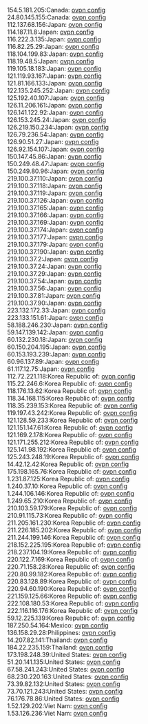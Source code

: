 154.5.181.205:Canada: [ovpn config](vpn/154_5_181_205.ovpn)  
24.80.145.155:Canada: [ovpn config](vpn/24_80_145_155.ovpn)  
112.137.68.156:Japan: [ovpn config](vpn/112_137_68_156.ovpn)  
114.187.11.8:Japan: [ovpn config](vpn/114_187_11_8.ovpn)  
116.222.3.135:Japan: [ovpn config](vpn/116_222_3_135.ovpn)  
116.82.25.29:Japan: [ovpn config](vpn/116_82_25_29.ovpn)  
118.104.199.83:Japan: [ovpn config](vpn/118_104_199_83.ovpn)  
118.19.48.5:Japan: [ovpn config](vpn/118_19_48_5.ovpn)  
119.105.18.183:Japan: [ovpn config](vpn/119_105_18_183.ovpn)  
121.119.93.167:Japan: [ovpn config](vpn/121_119_93_167.ovpn)  
121.81.166.133:Japan: [ovpn config](vpn/121_81_166_133.ovpn)  
122.135.245.252:Japan: [ovpn config](vpn/122_135_245_252.ovpn)  
125.192.40.107:Japan: [ovpn config](vpn/125_192_40_107.ovpn)  
126.11.206.161:Japan: [ovpn config](vpn/126_11_206_161.ovpn)  
126.141.122.92:Japan: [ovpn config](vpn/126_141_122_92.ovpn)  
126.153.245.24:Japan: [ovpn config](vpn/126_153_245_24.ovpn)  
126.219.150.234:Japan: [ovpn config](vpn/126_219_150_234.ovpn)  
126.79.236.54:Japan: [ovpn config](vpn/126_79_236_54.ovpn)  
126.90.51.27:Japan: [ovpn config](vpn/126_90_51_27.ovpn)  
126.92.154.107:Japan: [ovpn config](vpn/126_92_154_107.ovpn)  
150.147.45.86:Japan: [ovpn config](vpn/150_147_45_86.ovpn)  
150.249.48.47:Japan: [ovpn config](vpn/150_249_48_47.ovpn)  
150.249.80.96:Japan: [ovpn config](vpn/150_249_80_96.ovpn)  
219.100.37.110:Japan: [ovpn config](vpn/219_100_37_110.ovpn)  
219.100.37.118:Japan: [ovpn config](vpn/219_100_37_118.ovpn)  
219.100.37.119:Japan: [ovpn config](vpn/219_100_37_119.ovpn)  
219.100.37.126:Japan: [ovpn config](vpn/219_100_37_126.ovpn)  
219.100.37.165:Japan: [ovpn config](vpn/219_100_37_165.ovpn)  
219.100.37.166:Japan: [ovpn config](vpn/219_100_37_166.ovpn)  
219.100.37.169:Japan: [ovpn config](vpn/219_100_37_169.ovpn)  
219.100.37.174:Japan: [ovpn config](vpn/219_100_37_174.ovpn)  
219.100.37.177:Japan: [ovpn config](vpn/219_100_37_177.ovpn)  
219.100.37.179:Japan: [ovpn config](vpn/219_100_37_179.ovpn)  
219.100.37.190:Japan: [ovpn config](vpn/219_100_37_190.ovpn)  
219.100.37.2:Japan: [ovpn config](vpn/219_100_37_2.ovpn)  
219.100.37.24:Japan: [ovpn config](vpn/219_100_37_24.ovpn)  
219.100.37.29:Japan: [ovpn config](vpn/219_100_37_29.ovpn)  
219.100.37.54:Japan: [ovpn config](vpn/219_100_37_54.ovpn)  
219.100.37.56:Japan: [ovpn config](vpn/219_100_37_56.ovpn)  
219.100.37.81:Japan: [ovpn config](vpn/219_100_37_81.ovpn)  
219.100.37.90:Japan: [ovpn config](vpn/219_100_37_90.ovpn)  
223.132.172.33:Japan: [ovpn config](vpn/223_132_172_33.ovpn)  
223.133.151.61:Japan: [ovpn config](vpn/223_133_151_61.ovpn)  
58.188.246.230:Japan: [ovpn config](vpn/58_188_246_230.ovpn)  
59.147.139.142:Japan: [ovpn config](vpn/59_147_139_142.ovpn)  
60.132.230.18:Japan: [ovpn config](vpn/60_132_230_18.ovpn)  
60.150.204.195:Japan: [ovpn config](vpn/60_150_204_195.ovpn)  
60.153.193.239:Japan: [ovpn config](vpn/60_153_193_239.ovpn)  
60.96.137.89:Japan: [ovpn config](vpn/60_96_137_89.ovpn)  
61.117.12.75:Japan: [ovpn config](vpn/61_117_12_75.ovpn)  
112.72.221.118:Korea Republic of: [ovpn config](vpn/112_72_221_118.ovpn)  
115.22.246.6:Korea Republic of: [ovpn config](vpn/115_22_246_6.ovpn)  
118.176.13.62:Korea Republic of: [ovpn config](vpn/118_176_13_62.ovpn)  
118.34.168.115:Korea Republic of: [ovpn config](vpn/118_34_168_115.ovpn)  
118.35.239.153:Korea Republic of: [ovpn config](vpn/118_35_239_153.ovpn)  
119.197.43.242:Korea Republic of: [ovpn config](vpn/119_197_43_242.ovpn)  
121.128.59.233:Korea Republic of: [ovpn config](vpn/121_128_59_233.ovpn)  
121.151.147.61:Korea Republic of: [ovpn config](vpn/121_151_147_61.ovpn)  
121.169.2.178:Korea Republic of: [ovpn config](vpn/121_169_2_178.ovpn)  
121.171.255.212:Korea Republic of: [ovpn config](vpn/121_171_255_212.ovpn)  
125.141.98.192:Korea Republic of: [ovpn config](vpn/125_141_98_192.ovpn)  
125.243.248.19:Korea Republic of: [ovpn config](vpn/125_243_248_19.ovpn)  
14.42.12.42:Korea Republic of: [ovpn config](vpn/14_42_12_42.ovpn)  
175.198.165.76:Korea Republic of: [ovpn config](vpn/175_198_165_76.ovpn)  
1.231.87.125:Korea Republic of: [ovpn config](vpn/1_231_87_125.ovpn)  
1.240.37.10:Korea Republic of: [ovpn config](vpn/1_240_37_10.ovpn)  
1.244.106.146:Korea Republic of: [ovpn config](vpn/1_244_106_146.ovpn)  
1.249.65.210:Korea Republic of: [ovpn config](vpn/1_249_65_210.ovpn)  
210.103.59.179:Korea Republic of: [ovpn config](vpn/210_103_59_179.ovpn)  
210.91.115.73:Korea Republic of: [ovpn config](vpn/210_91_115_73.ovpn)  
211.205.161.230:Korea Republic of: [ovpn config](vpn/211_205_161_230.ovpn)  
211.226.185.202:Korea Republic of: [ovpn config](vpn/211_226_185_202.ovpn)  
211.244.199.146:Korea Republic of: [ovpn config](vpn/211_244_199_146.ovpn)  
218.152.225.195:Korea Republic of: [ovpn config](vpn/218_152_225_195.ovpn)  
218.237.104.19:Korea Republic of: [ovpn config](vpn/218_237_104_19.ovpn)  
220.122.7.169:Korea Republic of: [ovpn config](vpn/220_122_7_169.ovpn)  
220.71.158.28:Korea Republic of: [ovpn config](vpn/220_71_158_28.ovpn)  
220.80.99.182:Korea Republic of: [ovpn config](vpn/220_80_99_182.ovpn)  
220.83.128.89:Korea Republic of: [ovpn config](vpn/220_83_128_89.ovpn)  
220.94.60.190:Korea Republic of: [ovpn config](vpn/220_94_60_190.ovpn)  
221.159.125.66:Korea Republic of: [ovpn config](vpn/221_159_125_66.ovpn)  
222.108.180.53:Korea Republic of: [ovpn config](vpn/222_108_180_53.ovpn)  
222.116.116.176:Korea Republic of: [ovpn config](vpn/222_116_116_176.ovpn)  
59.12.225.139:Korea Republic of: [ovpn config](vpn/59_12_225_139.ovpn)  
187.250.54.164:Mexico: [ovpn config](vpn/187_250_54_164.ovpn)  
136.158.29.28:Philippines: [ovpn config](vpn/136_158_29_28.ovpn)  
14.207.82.141:Thailand: [ovpn config](vpn/14_207_82_141.ovpn)  
184.22.235.159:Thailand: [ovpn config](vpn/184_22_235_159.ovpn)  
173.198.248.39:United States: [ovpn config](vpn/173_198_248_39.ovpn)  
51.20.141.135:United States: [ovpn config](vpn/51_20_141_135.ovpn)  
67.58.241.243:United States: [ovpn config](vpn/67_58_241_243.ovpn)  
68.230.220.163:United States: [ovpn config](vpn/68_230_220_163.ovpn)  
73.39.82.132:United States: [ovpn config](vpn/73_39_82_132.ovpn)  
73.70.121.243:United States: [ovpn config](vpn/73_70_121_243.ovpn)  
76.176.78.86:United States: [ovpn config](vpn/76_176_78_86.ovpn)  
1.52.129.202:Viet Nam: [ovpn config](vpn/1_52_129_202.ovpn)  
1.53.126.236:Viet Nam: [ovpn config](vpn/1_53_126_236.ovpn)  
